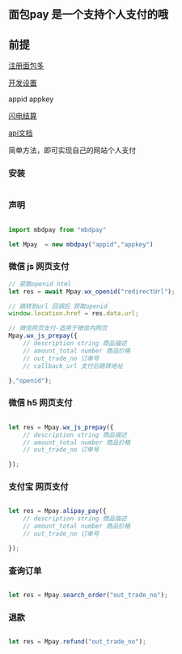 ## 面包pay 是一个支持个人支付的哦

## 前提

 [注册面包多](https://mianbaoduo.com/o/login)

 [开发设置](https://mbd.pub/dev)

 appid appkey

 [闪电结算](https://mianbaoduo.com/o/config/transaction/profile)

 [api文档](https://doc.mbd.pub/)


 简单方法，即可实现自己的网站个人支付
### 安装
```

```
### 声明
```javascript

import mbdpay from "mbdpay"

let Mpay  = new mbdpay("appid","appkey")

```
### 微信 js 网页支付
```javascript
// 获取openid html
let res = await Mpay.wx_openid("redirectUrl");

// 跳转到url 回调后 获取openid
window.location.href = res.data.url;

// 微信网页支付-适用于微信内网页
Mpay.wx_js_prepay({
    // description string 商品描述
    // amount_total number 商品价格
    // out_trade_no 订单号
    // callback_url 支付后跳转地址

},"openid");
```
### 微信 h5 网页支付
```javascript

let res = Mpay.wx_js_prepay({
    // description string 商品描述
    // amount_total number 商品价格
    // out_trade_no 订单号

});

```
### 支付宝 网页支付
```javascript

let res = Mpay.alipay_pay({
    // description string 商品描述
    // amount_total number 商品价格
    // out_trade_no 订单号

});

```
### 查询订单
```javascript

let res = Mpay.search_order("out_trade_no");

```

### 退款
```javascript

let res = Mpay.refund("out_trade_no");

```